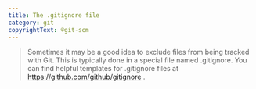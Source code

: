 ```yaml
---
title: The .gitignore file
category: git
copyrightText: ©git-scm
---
```


> Sometimes it may be a good idea to exclude files from being tracked with Git. This is typically done in a special file named .gitignore. You can find helpful templates for .gitignore files at https://github.com/github/gitignore .
